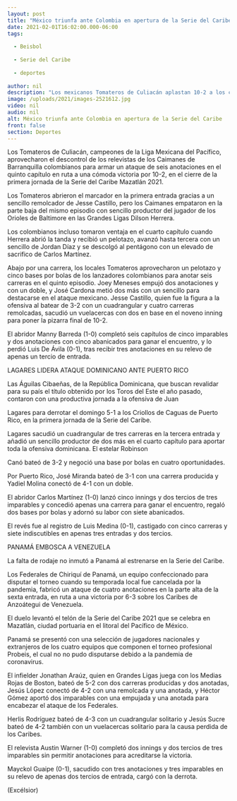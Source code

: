 ```yaml
---
layout: post
title: "México triunfa ante Colombia en apertura de la Serie del Caribe"
date: 2021-02-01T16:02:00.000-06:00
tags:
  
  - Beisbol
  
  - Serie del Caribe
  
  - deportes
  
author: nil
description: "Los mexicanos Tomateros de Culiacán aplastan 10-2 a los colombianos Caimanes de Barranquilla en la primera jornada de la Serie del Caribe"
image: /uploads/2021/images-2521612.jpg
video: nil
audio: nil
alt: México triunfa ante Colombia en apertura de la Serie del Caribe
front: false
section: Deportes
---
```


Los Tomateros de Culiacán, campeones de la Liga Mexicana del Pacífico, aprovecharon el descontrol de los relevistas de los Caimanes de Barranquilla colombianos para armar un ataque de seis anotaciones en el quinto capítulo en ruta a una cómoda victoria por 10-2, en el cierre de la primera jornada de la Serie del Caribe Mazatlán 2021.

Los Tomateros abrieron el marcador en la primera entrada gracias a un sencillo remolcador de Jesse Castillo, pero los Caimanes empataron en la parte baja del mismo episodio con sencillo productor del jugador de los Orioles de Baltimore en las Grandes Ligas Dilson Herrera.

Los colombianos incluso tomaron ventaja en el cuarto capítulo cuando Herrera abrió la tanda y recibió un pelotazo, avanzó hasta tercera con un sencillo de Jordan Díaz y se descolgó al pentágono con un elevado de sacrifico de Carlos Martínez.

Abajo por una carrera, los locales Tomateros aprovecharon un pelotazo y cinco bases por bolas de los lanzadores colombianos para anotar seis carreras en el quinto episodio. Joey Meneses empujó dos anotaciones y con un doble, y José Cardona metió dos más con un sencillo para destacarse en el ataque mexicano.
Jesse Castillo, quien fue la figura a la ofensiva al batear de 3-2 con un cuadrangular y cuatro carreras remolcadas, sacudió un vuelacercas con dos en base en el noveno inning para poner la pizarra final de 10-2.

El abridor Manny Barreda (1-0) completó seis capítulos de cinco imparables y dos anotaciones con cinco abanicados para ganar el encuentro, y lo perdió Luis De Ávila (0-1), tras recibir tres anotaciones en su relevo de apenas un tercio de entrada.

LAGARES LIDERA ATAQUE DOMINICANO ANTE PUERTO RICO


Las Águilas Cibaeñas, de la República Dominicana, que buscan revalidar para su país el título obtenido por los Toros del Este el año pasado, contaron con una productiva jornada a la ofensiva de Juan

Lagares para derrotar el domingo 5-1 a los Criollos de Caguas de Puerto Rico, en la primera jornada de la Serie del Caribe.

Lagares sacudió un cuadrangular de tres carreras en la tercera entrada y añadió un sencillo productor de dos más en el cuarto capítulo para aportar toda la ofensiva dominicana. El estelar Robinson

Canó bateó de 3-2 y negoció una base por bolas en cuatro oportunidades.

Por Puerto Rico, José Miranda bateó de 3-1 con una carrera producida y Yadiel Molina conectó de 4-1 con un doble.

El abridor Carlos Martínez (1-0) lanzó cinco innings y dos tercios de tres imparables y concedió apenas una carrera para ganar el encuentro, regaló dos bases por bolas y adornó su labor con siete abanicados.

El revés fue al registro de Luis Medina (0-1), castigado con cinco carreras y siete indiscutibles en apenas tres entradas y dos tercios.

PANAMÁ EMBOSCA A VENEZUELA


La falta de rodaje no inmutó a Panamá al estrenarse en la Serie del Caribe.

Los Federales de Chiriquí de Panamá, un equipo confeccionado para disputar el torneo cuando su temporada local fue cancelada por la pandemia, fabricó un ataque de cuatro anotaciones en la parte alta de la sexta entrada, en ruta a una victoria por 6-3 sobre los Caribes de Anzoátegui de Venezuela.

El duelo levantó el telón de la Serie del Caribe 2021 que se celebra en Mazatlán, ciudad portuaria en el litoral del Pacífico de México.

Panamá se presentó con una selección de jugadores nacionales y extranjeros de los cuatro equipos que componen el torneo profesional Probeis, el cual no no pudo disputarse debido a la pandemia de coronavirus.

El infielder Jonathan Araúz, quien en Grandes Ligas juega con los Medias Rojas de Boston, bateó de 5-2 con dos carreras producidas y dos anotadas, Jesús López conectó de 4-2 con una remolcada y una anotada, y Héctor Gómez aportó dos imparables con una empujada y una anotada para encabezar el ataque de los Federales.

Herlis Rodríguez bateó de 4-3 con un cuadrangular solitario y Jesús Sucre bateó de 4-2 también con un vuelacercas solitario para la causa perdida de los Caribes.

El relevista Austin Warner (1-0) completó dos innings y dos tercios de tres imparables sin permitir anotaciones para acreditarse la victoria.

Mayckol Guaipe (0-1), sacudido con tres anotaciones y tres imparables en su relevo de apenas dos tercios de entrada, cargó con la derrota.

(Excélsior)